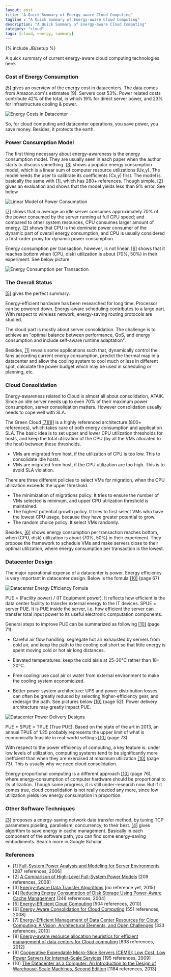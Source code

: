 ```yaml
---
layout: post
title: "A Quick Summary of Energy-aware Cloud Computing"
tagline : "A Quick Summary of Energy-aware Cloud Computing"
description: "A Quick Summary of Energy-aware Cloud Computing"
category: "cloud"
tags: [cloud, energy, summary]
---
```

{% include JB/setup %}

A quick summary of current energy-aware cloud computing technologies here. 

### Cost of Energy Consumption

[\[5\]]() gives an overview of the energy cost in datacenters. The data comes from Amazon.com's estimates [9]. Servers cost 53%. Power related costs contribute 42% of the total, in which 19% for direct server power, and 23% for infrastructure cooling & power.

![Energy Costs in Datacenter](/images/energy-costs-in-datacenter.png "Energy Costs in Datacenter")

So, for cloud computing and datacenter operations, you save power, you save money. Besides, it protects the earth.

### Power Consumption Model

The first thing necessary about energy-awareness is the energy consumption model. They are usually seen in each paper when the author starts to discuss something. [\[3\]]() shows a popular energy consumption model, which is a linear sum of computer resource utilizations (Ux,y). The model needs the user to calibrate its coefficients (Cx,y) first. The model is basically the same with [\[1\]](), which has 280+ references. Though simple, [\[2\]]() gives an evaluation and shows that the model yields less than 9% error. See below

![Linear Model of Power Consumption](/images/linear-model-of-power-consumption.png "Linear Model of Power Consumption")

[\[7\]]() shows that in average an idle server consumes approximately 70% of the power consumed by the server running at full CPU speed; and compared to other system resources, CPU consumes larger amount of energy. [\[2\]]() shows that CPU is the dominate power consumer of the dynamic part of overall energy consumption, and CPU is usually considered a first-order proxy for dynamic power consumption.

Energy consumption per transaction, however, is not linear. [\[6\]]() shows that it reaches bottom when (CPU, disk) utilization is about (70%, 50%) in their experiment. See below picture

![Energy Consumption per Transaction](/images/energy-consumption-per-transaction.png "Energy Consumption per Transaction")

### The Overall Status

[\[5\]]() gives the perfect summary.

Energy-efficient hardware has been researched for long time. Processor can be powered down. Energy-aware scheduling contributes to a large part. With respect to wireless network, energy-saving routing protocols are studied.

The cloud part is mostly about server consolidation. The challenge is to achieve an "optimal balance between performance, QoS, and energy consumption and include self-aware runtime adaptation".

Besides, [\[1\]]() reveals some applications such that, dynamically control the fans according current energy consumption, predict the thermal map in a datacenter and allow the cooling system to cool much or less in different spot, calculate the power budget which may be used in scheduling or planning, etc.

### Cloud Consolidation

Energy-awareness related to Cloud is almost all about consolidation, AFAIK. Since an idle server needs up to even 70% of their maximum power consumption, server consolidation matters. However consolidation usually needs to cope well with SLA.

The Green Cloud [\[7\]]()[\[8\]]() is a highly referenced architecture (800+ references), which takes care of both energy consumption and application SLA. The basic idea is to set upper and lower CPU utilization thresholds for hosts, and keep the total utilization of the CPU (by all the VMs allocated to the host) between these thresholds.

  * VMs are migrated from host, if the utilization of CPU is too low. This to consolidate idle hosts.
  * VMs are migrated from host, if the CPU utilization are too high. This is to avoid SLA violation.

There are three different policies to select VMs for migration, when the CPU utilization exceeds the upper threshold.

  * The minimization of migrations policy. It tries to ensure the number of VMs selected is minimum, and upper CPU utilization threshold is maintained.
  * The highest potential growth policy. It tries to first select VMs who have the lowest CPU usage, because they have greater potential to grow.
  * The random choice policy. It select VMs randomly.

Besides, [\[6\]]() shows energy consumption per transaction reaches bottom, when (CPU, disk) utilization is about (70%, 50%) in their experiment. They propose the framework to schedule VMs and make servers close to their optimal utilization, where energy consumption per transaction is the lowest.

### Datacenter Design

The major operational expense of a datacenter is power. Energy efficiency is very important in datacenter design. Below is the fomula [\[10\]]() (page 67)

![Datacenter Energy Efficiency Fomula](/images/datacenter-energy-efficiency-formula.png "Datacenter Energy Efficiency Fomula")

PUE = (Facility power) / (IT Equipment power). It reflects how efficient is the data center facility to transfer external energy to the IT devices. SPUE = server PUE. It is PUE inside the server, i.e. how efficient the server can transfer total input power to its useful electronic computation components.

General steps to improve PUE can be summarized as following [\[10\]]() (page 71).

  * Careful air flow handling:  segregate hot air exhausted by servers from cold air, and keep the path to the cooling coil short so that little energy is spent moving cold or hot air long distances.

  * Elevated temperatures: keep the cold aisle at 25-30°C rather than 18–20°C.

  * Free cooling: use cool air or water from external environment to make the cooling system economicized.

  * Better power system architecture: UPS and power distribution losses can often be greatly reduced by selecting higher-efficiency gear, and redesign the path. See pictures below [\[10\]]() (page 52). Power delivery architecture may greatly impact PUE.

![Datacenter Power Delivery Designs](/images/datacenter-ups-path-designs.png "Datacenter Power Delivery Designs")

PUE * SPUE = TPUE (True PUE). Based on the state of the art in 2013, an annual TPUE of 1.25 probably represents the upper limit of what is economically feasible in real-world settings [\[10\]]() (page 73).

With respect to the power efficiency of computing, a key feature is: under low levels of utilization, computing systems tend to be significantly more ineffcient than when they are exercised at maximum utilization [\[10\]]() (page 73). This is usually why we need cloud consolidation.

Energy-proportional computing is a different approach [\[10\]]() (page 76), where energy-consumption of computer hardware should be proportional to its utilization. Though some progress, it is still under-research now. But if it comes true, cloud consolidation is not really needed any more, since low utilization yields low energy consumption in proportion.

### Other Software Techniques

[\[3\]]() proposes a energy-saving network data transfer method, by tuning TCP parameters pipeling, parallelism, concurrency, to their best. [\[4\]]() gives algorithm to save energy in cache management. Basically in each component of the software path, you can find some energy-saving embodiments. Search more in Google Scholar.

### References

* \[1\] [Full-System Power Analysis and Modeling for Server Environments](http://www-mount.ece.umn.edu/~jjyi/MoBS/2006/program/3A-Economou.pdf) \[287 references, 2006\]
* \[2\] [A Comparison of High-Level Full-System Power Models](https://www.usenix.org/legacy/event/hotpower08/tech/full_papers/rivoire/rivoire_html/) \[209 references, 2008\]
* \[3\] [Energy-Aware Data Transfer Algorithms](http://www.cse.buffalo.edu/faculty/tkosar/papers/sc_2015.pdf) \[no reference yet, 2015\]
* \[4\] [Reducing Energy Consumption of Disk Storage Using Power-Aware Cache Management](http://opera.ucsd.edu/paper/HPCA04.pdf) \[246 references, 2004\]
* \[5\] [Energy-Efficient Cloud Computing](http://san.ee.imperial.ac.uk/publications/EfficientCloud.pdf) \[504 references, 2010\]
* \[6\] [Energy Aware Consolidation for Cloud Computing](https://www.usenix.org/legacy/events/hotpower08/tech/full_papers/srikantaiah/srikantaiah_html/main.html) \[551 references, 2008\]
* \[7\] [Energy-Efficient Management of Data Center Resources for Cloud Computing: A Vision, Architectural Elements, and Open Challenges](http://128.250.22.134/papers/GreenCloud2010.pdf) \[333 references, 2010\]
* \[8\] [Energy-aware resource allocation heuristics for efficient management of data centers for Cloud computing](http://www.cloudbus.org/papers/Energy-Aware-CloudResourceAllocation-FGCS2012.pdf) \[838 references, 2012\]
* \[9\] [Cooperative Expendable Micro-Slice Servers (CEMS): Low Cost, Low Power Servers for Internet-Scale Services](http://www-db.cs.wisc.edu/cidr/cidr2009/JamesHamilton_CEMS.pdf) \[195 references, 2009\]
* \[10\] [The Datacenter as a Computer: An Introduction to the Design of Warehouse-Scale Machines, Second Edition](https://cseweb.ucsd.edu/classes/wi14/cse141/pdf/10/18_Synthesis_Lecture_Data_Center_2.pdf) \[1184 references, 2013\]
